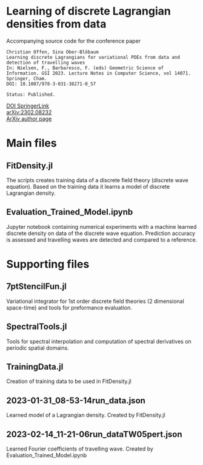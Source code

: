 # Learning of discrete Lagrangian densities from data
Accompanying source code for the conference paper

	Christian Offen, Sina Ober-Blöbaum
	Learning discrete Lagrangians for variational PDEs from data and detection of travelling waves
	In: Nielsen, F., Barbaresco, F. (eds) Geometric Science of Information. GSI 2023. Lecture Notes in Computer Science, vol 14071. Springer, Cham.
	DOI: 10.1007/978-3-031-38271-0_57
 	
	Status: Published.

<a href="https://doi.org/10.1007/978-3-031-38271-0_57">DOI SpringerLink</a><br>
<a href="https://arxiv.org/abs/2302.08232">arXiv:2302.08232</a><br>
<a href="https://arxiv.org/a/offen_c_1.html">ArXiv author page</a>

# Main files
	
## FitDensity.jl
The scripts creates training data of a discrete field theory (discrete wave equation). Based on the training data it learns a model of discrete Lagrangian density.

## Evaluation_Trained_Model.ipynb
Jupyter notebook containing numerical experiments with a machine learned discrete density on data of the discrete wave equation. Prediction accuracy is assessed and travelling waves are detected and compared to a reference.


# Supporting files

## 7ptStencilFun.jl
Variational integrator for 1st order discrete field theories (2 dimensional space-time) and tools for preformance evaluation.

## SpectralTools.jl
Tools for spectral interpolation and computation of spectral derivatives on periodic spatial domains.

## TrainingData.jl
Creation of training data to be used in FitDensity.jl

## 2023-01-31_08-53-14run_data.json
Learned model of a Lagrangian density. Created by FitDensity.jl

## 2023-02-14_11-21-06run_dataTW05pert.json
Learned Fourier coefficients of travelling wave. Created by Evaluation_Trained_Model.ipynb
